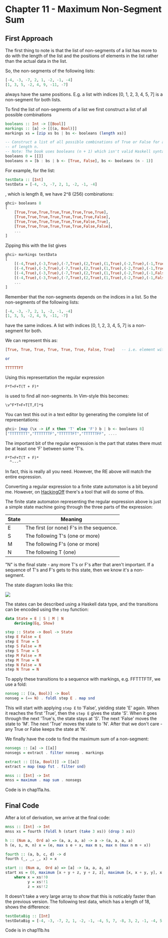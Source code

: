 Chapter 11 - Maximum Non-Segment Sum
====================================

First Approach
--------------

The first thing to note is that the list of non-segments of a list has more to 
do with the length of the list and the positions of elements in the list rather than
the actual data in the list.

So, the non-segments of the following lists:

```haskell
[-4, -3, -7, 2, 1, -2, -1, -4]
[1, 3, 5, -2, 4, 9, -11, -7]
```

always have the same positions. E.g. a list with indices [0, 1, 2, 3, 4, 5, 7] is a non-segment
for both lists.

To find the list of non-segments of a list we first construct
a list of all possible combinations

```haskell
booleans :: Int -> [[Bool]]
markings :: [a] -> [[(a, Bool)]]
markings xs = [zip xs bs | bs <- booleans (length xs)]

-- Construct a list of all possible combinations of True or False for a list
-- of length n.
-- Note: The book uses booleans (n + 1) which isn't valid Haskell syntax
booleans 0 = [[]]
booleans n = [b : bs | b <- [True, False], bs <- booleans (n - 1)]
```

For example, for the list:

```haskell
testData :: [Int]
testData = [-4, -3, -7, 2, 1, -2, -1, -4]
```

, which is length 8, we have 2^8 (256) combinations:

```haskell
ghci> booleans 8
[
    [True,True,True,True,True,True,True,True],
    [True,True,True,True,True,True,True,False],
    [True,True,True,True,True,True,False,True],
    [True,True,True,True,True,True,False,False],
    ...
]
```

Zipping this with the list gives

```haskell
ghci> markings testData
[
    [(-4,True),(-3,True),(-7,True),(2,True),(1,True),(-2,True),(-1,True),(-4,True)],
    [(-4,True),(-3,True),(-7,True),(2,True),(1,True),(-2,True),(-1,True),(-4,False)],
    [(-4,True),(-3,True),(-7,True),(2,True),(1,True),(-2,True),(-1,False),(-4,True)],
    [(-4,True),(-3,True),(-7,True),(2,True),(1,True),(-2,True),(-1,False),(-4,False)],
    ...
]
```

Remember that the non-segments depends on the indices in a list. So the non-segments
of the following lists:

```haskell
[-4, -3, -7, 2, 1, -2, -1, -4]
[1, 3, 5, -2, 4, 9, -11, -7]
```

have the same indices. A list with indices [0, 1, 2, 3, 4, 5, 7] is a non-segment for both.

We can represent this as:

```haskell
[True, True, True, True, True, True, False, True]   -- i.e. element with index 6 is missing.

or 

TTTTTTFT
```

Using this representation the regular expression

```shell
F*T+F+T(T + F)*
```

is used to find all non-segments.  In Vim-style this becomes:

```shell
\v^F*T+F+T[T,F]*$
```

You can test this out in a text editor by generating the complete list of representations:

```haskell
ghci> [map (\x -> if x then 'T' else 'F') b | b <- booleans 8]
["TTTTTTTT","TTTTTTTF","TTTTTTFT","TTTTTTFF", ....
```

The important bit of the regular expression is the part that states there 
must be at least one 'F' between some 'T's.

```shell
F*T+F+T(T + F)*
  ^---^
```

In fact, this is really all you need. However, the RE above will match the entire expression.

Converting a regular expression to a finite state automaton is a bit beyond me. However, 
on [HackingOff](http://hackingoff.com/compilers/regular-expression-to-nfa-dfa)
there's a tool that will do some of this.

The finite state automaton representing the regular expression above is just a simple state
machine going through the three parts of the expression:

State | Meaning
----|---------
 E  | The first (or none) F's in the sequence.
 S  | The following T's (one or more)
 M  | The following F's (one or more)
 N  | The following T (one)


"N" is the final state - any more T's or F's after that aren't important. If a 
sequence of T's and F's gets to this state, then we know it's a non-segment.

The state diagram looks like this:

![](https://github.com/derekmcloughlin/pearls/blob/master/chap11/state-machine.png)

The states can be described using a Haskell data type, and the transitions can be 
encoded using the `step` function:

```haskell
data State = E | S | M | N
    deriving(Eq, Show)

step :: State -> Bool -> State
step E False = E 
step E True = S 
step S False = M 
step S True = S 
step M False = M
step M True = N
step N False = N
step N True = N
```

To apply these transitions to a sequence with markings, e.g. FFTTTFTF, we use a fold:

```haskell
nonseg :: [(a, Bool)] -> Bool
nonseg = (== N) . foldl step E . map snd
```

This will start with applying `step E` to 'False', yielding state 'E' again.
When it reaches the first 'True', then the `step E` gives the state 'S'.
When it goes through the next 'True's, the state stays at 'S'.
The next 'False' moves the state to 'M'.
The next 'True' moves the state to 'N'.
After that we don't care - any True or False keeps the state at 'N'.

We finally have the code to find the maximum sum of a non-segment:


```haskell
nonsegs :: [a] -> [[a]]
nonsegs = extract . filter nonseg . markings

extract :: [[(a, Bool)]] -> [[a]]
extract = map (map fst . filter snd)

mnss :: [Int] -> Int
mnss = maximum . map sum . nonsegs
```

Code is in chap11a.hs.

Final Code
----------

After a lot of derivation, we arrive at the final code:

```haskell
mnss :: [Int] -> Int
mnss xs = fourth (foldl h (start (take 3 xs)) (drop 3 xs))

h :: (Num a,  Ord a) => (a, a, a, a) -> a -> (a, a, a, a)
h (e, s, m, n) x = (e, max s e + x, max m s, max n (max n m + x))

fourth :: (a, b, c, d) -> d
fourth (_, _, _, x) = x

start :: (Num a,  Ord a) => [a] -> (a, a, a, a)
start xs = (0, maximum [x + y + z, y + z, z], maximum [x, x + y, y], x + z)
    where x = xs!!0
          y = xs!!1
          z = xs!!2
```

It doesn't take a very large array to show that this is noticably faster than
the previous version. The following test data, which has a 
length of 18, shows the difference:

```haskell
testDataBig :: [Int]
testDataBig = [-4, -3, -7, 2, 1, -2, -1, -4, 5, 7, -8, 3, 2, -1, -4, 5, -9, 3]
```

Code is in chap11b.hs



